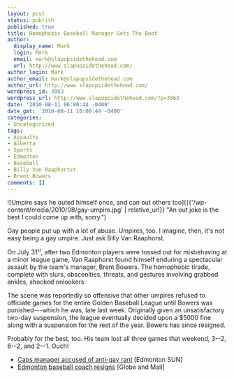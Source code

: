 ```yaml
---
layout: post
status: publish
published: true
title: Homophobic Baseball Manager Gets The Boot
author:
  display_name: Mark
  login: Mark
  email: mark@slapupsidethehead.com
  url: http://www.slapupsidethehead.com/
author_login: Mark
author_email: mark@slapupsidethehead.com
author_url: http://www.slapupsidethehead.com/
wordpress_id: 3863
wordpress_url: http://www.slapupsidethehead.com/?p=3863
date: '2010-08-11 06:00:44 -0400'
date_gmt: '2010-08-11 10:00:44 -0400'
categories:
- Uncategorized
tags:
- Assaults
- Alberta
- Sports
- Edmonton
- Baseball
- Billy Van Raaphortst
- Brent Bowers
comments: []
---
```

![Umpire says he outed himself once, and can out others too]({{'/wp-content/media/2010/08/gay-umpire.jpg' | relative_url}} "An out joke is the best I could come up with, sorry.")

Gay people put up with a lot of abuse. Umpires, too. I imagine, then, it's not easy being a gay umpire. Just ask Billy Van Raaphorst.

On July 31<sup><small>st</small></sup>, after two Edmonton players were tossed out for misbehaving at a minor league game, Van Raaphorst found himself enduring a spectacular assault by the team's manager, Brent Bowers. The homophobic tirade, complete with slurs, obscenities, threats, and gestures involving grabbed ankles, shocked onlookers.

The scene was reportedly so offensive that other umpires refused to officiate games for the entire Golden Baseball League until Bowers was punished---which he was, late last week. Originally given an unsatisfactory two-day suspension, the league eventually decided upon a $5000 fine along with a suspension for the rest of the year. Bowers has since resigned.

Probably for the best, too. His team lost all three games that weekend, 3--2, 6--2, and 2--1. Ouch!

- [Caps manager accused of anti-gay rant](http://www.edmontonsun.com/news/columnists/andrew_hanon/2010/08/06/14950041.html) [Edmonton SUN]
- [Edmonton baseball coach resigns](http://www.theglobeandmail.com/sports/baseball/edmonton-baseball-coach-resigns/article1666272/) [Globe and Mail]
